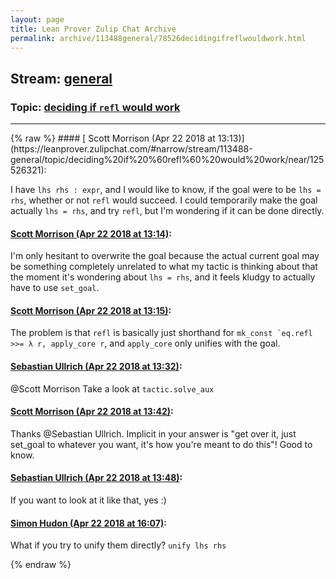 ```yaml
---
layout: page
title: Lean Prover Zulip Chat Archive 
permalink: archive/113488general/78526decidingifreflwouldwork.html
---
```


## Stream: [general](https://leanprover-community.github.io/archive/113488general/index.html)
### Topic: [deciding if `refl` would work](https://leanprover-community.github.io/archive/113488general/78526decidingifreflwouldwork.html)

---

<base href="https://leanprover.zulipchat.com">
{% raw %}
#### [ Scott Morrison (Apr 22 2018 at 13:13)](https://leanprover.zulipchat.com/#narrow/stream/113488-general/topic/deciding%20if%20%60refl%60%20would%20work/near/125526321):
<p>I have <code>lhs rhs : expr</code>, and I would like to know, if the goal were to be <code>lhs = rhs</code>,  whether or not <code>refl</code> would succeed. I could temporarily make the goal actually <code>lhs = rhs</code>, and try <code>refl</code>, but I'm wondering if it can be done directly.</p>

#### [ Scott Morrison (Apr 22 2018 at 13:14)](https://leanprover.zulipchat.com/#narrow/stream/113488-general/topic/deciding%20if%20%60refl%60%20would%20work/near/125526366):
<p>I'm only hesitant to overwrite the goal because the actual current goal may be something completely unrelated to what my tactic is thinking about that the moment it's wondering about <code>lhs = rhs</code>, and it feels kludgy to actually have to use <code>set_goal</code>.</p>

#### [ Scott Morrison (Apr 22 2018 at 13:15)](https://leanprover.zulipchat.com/#narrow/stream/113488-general/topic/deciding%20if%20%60refl%60%20would%20work/near/125526377):
<p>The problem is that <code>refl</code> is basically just shorthand for <code>mk_const `eq.refl &gt;&gt;= λ r, apply_core r</code>, and <code>apply_core</code> only unifies with the goal.</p>

#### [ Sebastian Ullrich (Apr 22 2018 at 13:32)](https://leanprover.zulipchat.com/#narrow/stream/113488-general/topic/deciding%20if%20%60refl%60%20would%20work/near/125526830):
<p><span class="user-mention" data-user-id="110524">@Scott Morrison</span> Take a look at <code>tactic.solve_aux</code></p>

#### [ Scott Morrison (Apr 22 2018 at 13:42)](https://leanprover.zulipchat.com/#narrow/stream/113488-general/topic/deciding%20if%20%60refl%60%20would%20work/near/125527074):
<p>Thanks <span class="user-mention" data-user-id="110024">@Sebastian Ullrich</span>. Implicit in your answer is "get over it, just set_goal to whatever you want, it's how you're meant to do this"! Good to know.</p>

#### [ Sebastian Ullrich (Apr 22 2018 at 13:48)](https://leanprover.zulipchat.com/#narrow/stream/113488-general/topic/deciding%20if%20%60refl%60%20would%20work/near/125527212):
<p>If you want to look at it like that, yes :)</p>

#### [ Simon Hudon (Apr 22 2018 at 16:07)](https://leanprover.zulipchat.com/#narrow/stream/113488-general/topic/deciding%20if%20%60refl%60%20would%20work/near/125530633):
<p>What if you try to unify them directly? <code>unify lhs rhs</code></p>


{% endraw %}
